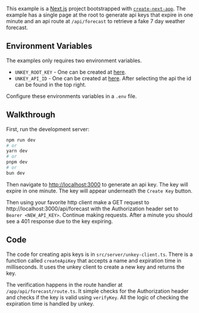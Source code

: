 This example is a [Next.js](https://nextjs.org/) project bootstrapped with [`create-next-app`](https://github.com/vercel/next.js/tree/canary/packages/create-next-app). The example has a single page at the root to generate api keys that expire in one minute and an api route at `/api/forecast` to retrieve a fake 7 day weather forecast.

## Environment Variables

The examples only requires two environment variables.

- `UNKEY_ROOT_KEY` - One can be created at [here](`https://unkey.dev/app/settings/root-keys`).
- `UNKEY_API_ID` - One can be created at [here](`https://unkey.dev/app/apis`). After selecting the api the id can be found in the top right.

Configure these environments variables in a `.env` file.

## Walkthrough

First, run the development server:

```bash
npm run dev
# or
yarn dev
# or
pnpm dev
# or
bun dev
```

Then navigate to [http://localhost:3000](http://localhost:3000) to generate an api key. The key will expire in one minute. The key will appear underneath the `Create Key` button.

Then using your favorite http client make a GET request to http://localhost:3000/api/forecast with the Authorization header set to `Bearer <NEW_API_KEY>`. Continue making requests. After a minute you should see a 401 response due to the key expiring.

## Code

The code for creating apis keys is in `src/server/unkey-client.ts`. There is a function called `createApiKey` that accepts a name and expiration time in milliseconds. It uses the unkey client to create a new key and returns the key.

The verification happens in the route handler at `/app/api/forecast/route.ts`. It simple checks for the Authorization header and checks if the key is valid using `verifyKey`. All the logic of checking the expiration time is handled by unkey.
